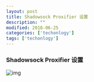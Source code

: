 ```yaml
---
layout: post
title: Shadowsock Proxifier 设置
description: ""
modified: 2018-06-25
categories: ['techonlogy']
tags: ['techonlogy']
---
```


### Shadowsock Proxifier 设置
![img](http://p246eog6e.bkt.clouddn.com/18-1-13/15127426.jpg)